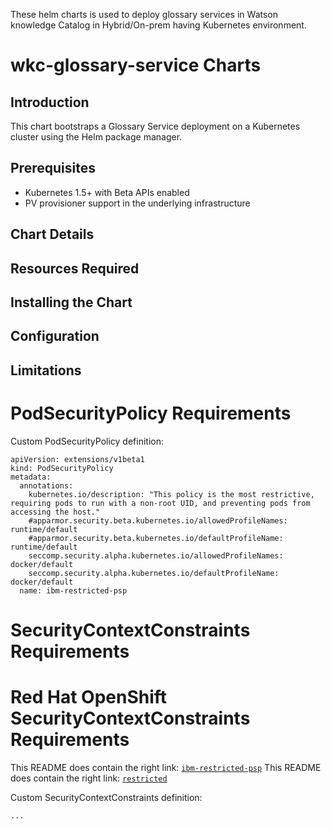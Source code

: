 These helm charts is used to deploy glossary services in Watson knowledge Catalog in Hybrid/On-prem having Kubernetes environment.

# wkc-glossary-service Charts

## Introduction

This chart bootstraps a Glossary Service deployment on a Kubernetes cluster using the Helm package manager.

## Prerequisites

- Kubernetes 1.5+ with Beta APIs enabled
- PV provisioner support in the underlying infrastructure

## Chart Details

## Resources Required

## Installing the Chart

## Configuration

## Limitations

# PodSecurityPolicy Requirements

Custom PodSecurityPolicy definition:

```
apiVersion: extensions/v1beta1
kind: PodSecurityPolicy
metadata:
  annotations:
    kubernetes.io/description: "This policy is the most restrictive, requiring pods to run with a non-root UID, and preventing pods from accessing the host."
    #apparmor.security.beta.kubernetes.io/allowedProfileNames: runtime/default
    #apparmor.security.beta.kubernetes.io/defaultProfileName: runtime/default
    seccomp.security.alpha.kubernetes.io/allowedProfileNames: docker/default
    seccomp.security.alpha.kubernetes.io/defaultProfileName: docker/default
  name: ibm-restricted-psp
```

# SecurityContextConstraints Requirements

# Red Hat OpenShift SecurityContextConstraints Requirements

This README does contain the right link: [`ibm-restricted-psp`](https://ibm.biz/cpkspec-psp)
This README does contain the right link: [`restricted`](https://ibm.biz/cpkspec-scc)

Custom SecurityContextConstraints definition:

```
...
```